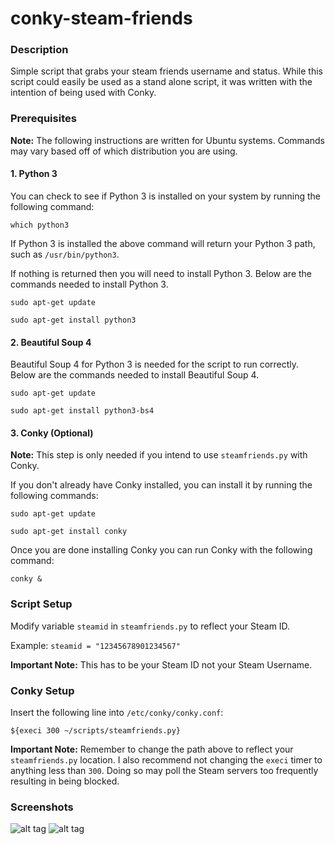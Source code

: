 # conky-steam-friends

### Description
Simple script that grabs your steam friends username and status.  While this script could easily be used as a stand alone script, it was written with the intention of being used with Conky.


### Prerequisites
<b>Note:</b> The following instructions are written for Ubuntu systems.  Commands may vary based off of which distribution you are using.

#### 1. Python 3
You can check to see if Python 3 is installed on your system by running the following command:

`which python3`

If Python 3 is installed the above command will return your Python 3 path, such as `/usr/bin/python3`.

If nothing is returned then you will need to install Python 3.  Below are the commands needed to install Python 3.

`sudo apt-get update`

`sudo apt-get install python3`

#### 2. Beautiful Soup 4
Beautiful Soup 4 for Python 3 is needed for the script to run correctly.  Below are the commands needed to install Beautiful Soup 4.

`sudo apt-get update`

`sudo apt-get install python3-bs4`

#### 3. Conky (Optional)
<b>Note:</b> This step is only needed if you intend to use `steamfriends.py` with Conky.

If you don't already have Conky installed, you can install it by running the following commands:

`sudo apt-get update`

`sudo apt-get install conky`

Once you are done installing Conky you can run Conky with the following command:

`conky &` 

### Script Setup
Modify variable `steamid` in `steamfriends.py` to reflect your Steam ID.  

Example: `steamid = "12345678901234567"`
    
<b>Important Note:</b> This has to be your Steam ID not your Steam Username.

### Conky Setup
Insert the following line into `/etc/conky/conky.conf`:

    ${execi 300 ~/scripts/steamfriends.py}
    
<b>Important Note:</b> Remember to change the path above to reflect your `steamfriends.py` location.  I also recommend not changing the `execi` timer to anything less than `300`. Doing so may poll the Steam servers too frequently resulting in being blocked.

### Screenshots
![alt tag](http://i.imgur.com/jujbg8x.png)
![alt tag](http://i.imgur.com/7sjASzK.png)
